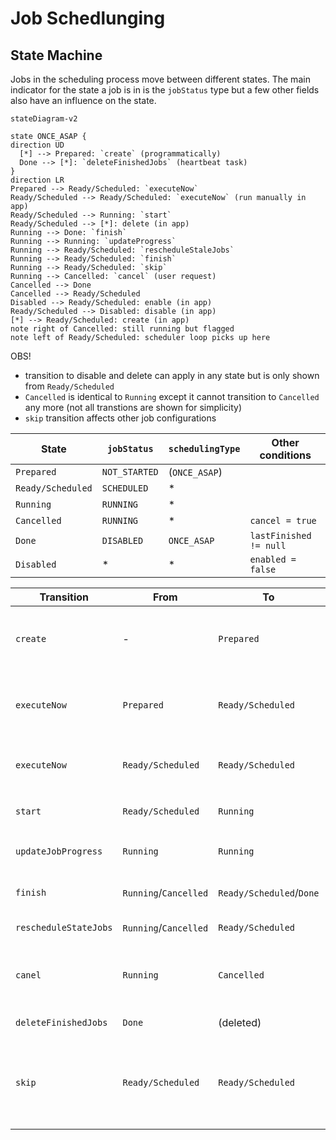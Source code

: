 # Job Schedlunging

## State Machine
Jobs in the scheduling process move between different states. 
The main indicator for the state a job is in is the `jobStatus` type but a few other fields also have an influence on the state.

```mermaid
stateDiagram-v2

state ONCE_ASAP {
direction UD
  [*] --> Prepared: `create` (programmatically)
  Done --> [*]: `deleteFinishedJobs` (heartbeat task)
}
direction LR
Prepared --> Ready/Scheduled: `executeNow`
Ready/Scheduled --> Ready/Scheduled: `executeNow` (run manually in app)
Ready/Scheduled --> Running: `start`
Ready/Scheduled --> [*]: delete (in app)
Running --> Done: `finish`
Running --> Running: `updateProgress`
Running --> Ready/Scheduled: `rescheduleStaleJobs`
Running --> Ready/Scheduled: `finish`
Running --> Ready/Scheduled: `skip`
Running --> Cancelled: `cancel` (user request)
Cancelled --> Done
Cancelled --> Ready/Scheduled
Disabled --> Ready/Scheduled: enable (in app)
Ready/Scheduled --> Disabled: disable (in app)
[*] --> Ready/Scheduled: create (in app)
note right of Cancelled: still running but flagged
note left of Ready/Scheduled: scheduler loop picks up here
```
OBS! 
* transition to disable and delete can apply in any state but is only shown from `Ready/Scheduled`
* `Cancelled` is identical to `Running` except it cannot transition to `Cancelled` any more (not all transtions are shown for simplicity)
* `skip` transition affects other job configurations


| State | `jobStatus` | `schedulingType` | Other conditions |
|--|--|--|--|
| `Prepared` | `NOT_STARTED` | (`ONCE_ASAP`) | |
| `Ready/Scheduled` | `SCHEDULED` | * | |
| `Running` | `RUNNING` | * | |
| `Cancelled` | `RUNNING` | * | `cancel = true` |
| `Done` | `DISABLED` | `ONCE_ASAP` | `lastFinished != null` |
| `Disabled` | * | * | `enabled = false` |

| Transition | From | To | Actor |
|--|--|--|--|
| `create`   | - | `Prepared` | 🙋‍♂️ 🙋‍♀️ user via other endpoints (async function) |
| `executeNow` | `Prepared` | `Ready/Scheduled` | 🙋‍♂️ 🙋‍♀️ user via other endpoints (async function) |
| `executeNow` | `Ready/Scheduled` | `Ready/Scheduled` | 🙋‍♂️ 🙋‍♀️ user via scheduler app or API |
| `start`    | `Ready/Scheduled` | `Running` | 🤖 scheduler loop `JobScheduler` |
| `updateJobProgress` | `Running` | `Running` | 🤖 task executor thread |
| `finish`   | `Running`/`Cancelled` | `Ready/Scheduled`/`Done` | 🤖 task executor thread |
| `rescheduleStateJobs` | `Running`/`Cancelled` | `Ready/Scheduled` | heartbeat job |
| `canel` | `Running` | `Cancelled` | 🤷‍♂️ 🤷‍♀️ user request cancellation via app or API |
| `deleteFinishedJobs` | `Done` | (deleted) | 🤖 heartbeat job |
| `skip` | `Ready/Scheduled` | `Ready/Scheduled` | 🤖 task executor thread (of another job configuration in the same queue) |
